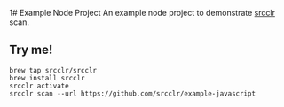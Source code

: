 1# Example Node Project
An example node project to demonstrate [srcclr](https://www.srcclr.com) scan.

## Try me!

```
brew tap srcclr/srcclr
brew install srcclr
srcclr activate
srcclr scan --url https://github.com/srcclr/example-javascript
```
